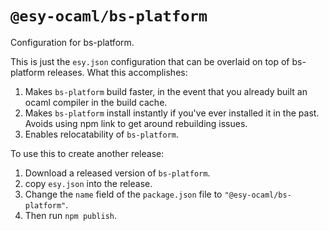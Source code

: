 # `@esy-ocaml/bs-platform`
Configuration for bs-platform.

This is just the `esy.json` configuration that can be overlaid on top of bs-platform releases.
What this accomplishes:

1. Makes `bs-platform` build faster, in the event that you already built an ocaml compiler in the build cache.
2. Makes `bs-platform` install instantly if you've ever installed it in the past. Avoids using npm link to get around rebuilding issues.
3. Enables relocatability of `bs-platform`.

To use this to create another release:
1. Download a released version of `bs-platform`.
2. copy `esy.json` into the release.
3. Change the `name` field of the `package.json` file to `"@esy-ocaml/bs-platform"`.
4. Then run `npm publish`.
